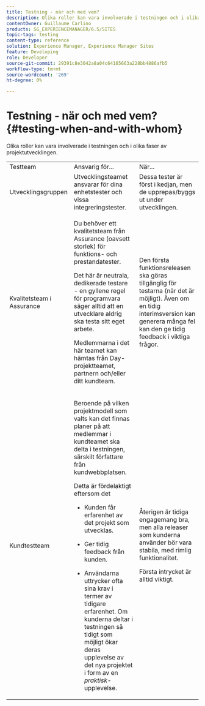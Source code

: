 ```yaml
---
title: Testning - när och med vem?
description: Olika roller kan vara involverade i testningen och i olika faser av projektutvecklingen.
contentOwner: Guillaume Carlino
products: SG_EXPERIENCEMANAGER/6.5/SITES
topic-tags: testing
content-type: reference
solution: Experience Manager, Experience Manager Sites
feature: Developing
role: Developer
source-git-commit: 29391c8e3042a8a04c64165663a228bb4886afb5
workflow-type: tm+mt
source-wordcount: '269'
ht-degree: 0%

---
```


# Testning - när och med vem?{#testing-when-and-with-whom}

Olika roller kan vara involverade i testningen och i olika faser av projektutvecklingen.

<table>
 <tbody>
  <tr>
   <td>Testteam</td>
   <td>Ansvarig för... </td>
   <td>När...</td>
  </tr>
  <tr>
   <td>Utvecklingsgruppen</td>
   <td>Utvecklingsteamet ansvarar för dina enhetstester och vissa integreringstester.</td>
   <td>Dessa tester är först i kedjan, men de upprepas/byggs ut under utvecklingen.</td>
  </tr>
  <tr>
   <td>Kvalitetsteam i Assurance</td>
   <td><p>Du behöver ett kvalitetsteam från Assurance (oavsett storlek) för funktions- och prestandatester.</p> <p>Det här är neutrala, dedikerade testare - en gyllene regel för programvara säger alltid att en utvecklare aldrig ska testa sitt eget arbete.</p> <p>Medlemmarna i det här teamet kan hämtas från Day-projektteamet, partnern och/eller ditt kundteam.</p> </td>
   <td><p>Den första funktionsreleasen ska göras tillgänglig för testarna (när det är möjligt). Även om en tidig interimsversion kan generera många fel kan den ge tidig feedback i viktiga frågor.</p> </td>
  </tr>
  <tr>
   <td>Kundtestteam</td>
   <td><p>Beroende på vilken projektmodell som valts kan det finnas planer på att medlemmar i kundteamet ska delta i testningen, särskilt författare från kundwebbplatsen.</p> <p>Detta är fördelaktigt eftersom det</p>
    <ul>
     <li><p>Kunden får erfarenhet av det projekt som utvecklas.</p> </li>
     <li><p>Ger tidig feedback från kunden.</p> </li>
     <li><p>Användarna uttrycker ofta sina krav i termer av tidigare erfarenhet. Om kunderna deltar i testningen så tidigt som möjligt ökar deras upplevelse av det nya projektet i form av en <i>praktisk</i>-upplevelse.</p> </li>
    </ul> </td>
   <td><p>Återigen är tidiga engagemang bra, men alla releaser som kunderna använder bör vara stabila, med rimlig funktionalitet.</p> <p>Första intrycket är alltid viktigt.</p> </td>
  </tr>
 </tbody>
</table>
